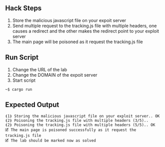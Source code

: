 ## Hack Steps

1. Store the malicious javascript file on your expoit server
2. Send multiple request to the tracking.js file with multiple headers, one causes a redirect and the other makes the redirect point to your exploit server
3. The main page will be poisoned as it request the tracking.js file

## Run Script

1. Change the URL of the lab
2. Change the DOMAIN of the expoit server
3. Start script

```
~$ cargo run
```

## Expected Output

```
⦗1⦘ Storing the malicious javascript file on your exploit server.. OK
⦗2⦘ Poisoning the tracking.js file with multiple headers (3/5)..
⦗2⦘ Poisoning the tracking.js file with multiple headers (5/5).. OK
🗹 The main page is poisoned successfully as it request the tracking.js file
🗹 The lab should be marked now as solved
```
